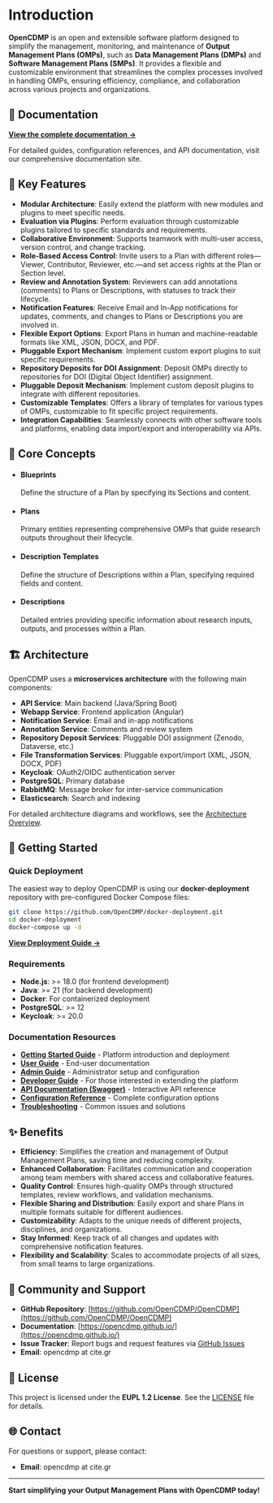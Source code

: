 # Introduction

**OpenCDMP** is an open and extensible software platform designed to simplify the management, monitoring, and maintenance of **Output Management Plans (OMPs)**, such as **Data Management Plans (DMPs)** and **Software Management Plans (SMPs)**. It provides a flexible and customizable environment that streamlines the complex processes involved in handling OMPs, ensuring efficiency, compliance, and collaboration across various projects and organizations.

## 📖 **Documentation**

**[View the complete documentation →](https://opencdmp.github.io/)**

For detailed guides, configuration references, and API documentation, visit our comprehensive documentation site.

## 🚀 **Key Features**

- **Modular Architecture**: Easily extend the platform with new modules and plugins to meet specific needs.
- **Evaluation via Plugins**: Perform evaluation through customizable plugins tailored to specific standards and requirements.
- **Collaborative Environment**: Supports teamwork with multi-user access, version control, and change tracking.
- **Role-Based Access Control**: Invite users to a Plan with different roles—Viewer, Contributor, Reviewer, etc.—and set access rights at the Plan or Section level.
- **Review and Annotation System**: Reviewers can add annotations (comments) to Plans or Descriptions, with statuses to track their lifecycle.
- **Notification Features**: Receive Email and In-App notifications for updates, comments, and changes to Plans or Descriptions you are involved in.
- **Flexible Export Options**: Export Plans in human and machine-readable formats like XML, JSON, DOCX, and PDF.
- **Pluggable Export Mechanism**: Implement custom export plugins to suit specific requirements.
- **Repository Deposits for DOI Assignment**: Deposit OMPs directly to repositories for DOI (Digital Object Identifier) assignment.
- **Pluggable Deposit Mechanism**: Implement custom deposit plugins to integrate with different repositories.
- **Customizable Templates**: Offers a library of templates for various types of OMPs, customizable to fit specific project requirements.
- **Integration Capabilities**: Seamlessly connects with other software tools and platforms, enabling data import/export and interoperability via APIs.

## 🧩 **Core Concepts**

  - #### **Blueprints**

    Define the structure of a Plan by specifying its Sections and content.

  - #### **Plans**

    Primary entities representing comprehensive OMPs that guide research outputs throughout their lifecycle.

  - #### **Description Templates**

    Define the structure of Descriptions within a Plan, specifying required fields and content.

  - #### **Descriptions**

    Detailed entries providing specific information about research inputs, outputs, and processes within a Plan.

## 🏗️ **Architecture**

OpenCDMP uses a **microservices architecture** with the following main components:

- **API Service**: Main backend (Java/Spring Boot)
- **Webapp Service**: Frontend application (Angular)
- **Notification Service**: Email and in-app notifications
- **Annotation Service**: Comments and review system
- **Repository Deposit Services**: Pluggable DOI assignment (Zenodo, Dataverse, etc.)
- **File Transformation Services**: Pluggable export/import (XML, JSON, DOCX, PDF)
- **Keycloak**: OAuth2/OIDC authentication server
- **PostgreSQL**: Primary database
- **RabbitMQ**: Message broker for inter-service communication
- **Elasticsearch**: Search and indexing

For detailed architecture diagrams and workflows, see the [Architecture Overview](https://opencdmp.github.io/getting-started/architecture/).

## 🚀 **Getting Started**

### Quick Deployment

The easiest way to deploy OpenCDMP is using our **docker-deployment** repository with pre-configured Docker Compose files:

```bash
git clone https://github.com/OpenCDMP/docker-deployment.git
cd docker-deployment
docker-compose up -d
```

**[View Deployment Guide →](https://opencdmp.github.io/getting-started/deployment/)**

### Requirements

- **Node.js**: >= 18.0 (for frontend development)
- **Java**: >= 21 (for backend development)
- **Docker**: For containerized deployment
- **PostgreSQL**: >= 12
- **Keycloak**: >= 20.0

### Documentation Resources

- **[Getting Started Guide](https://opencdmp.github.io/getting-started/)** - Platform introduction and deployment
- **[User Guide](https://opencdmp.github.io/user-guide/)** - End-user documentation
- **[Admin Guide](https://opencdmp.github.io/admin-guide/)** - Administrator setup and configuration
- **[Developer Guide](https://opencdmp.github.io/developers/)** - For those interested in extending the platform
- **[API Documentation (Swagger)](https://opencdmp.github.io/developers/swagger/)** - Interactive API reference
- **[Configuration Reference](https://opencdmp.github.io/getting-started/configuration/)** - Complete configuration options
- **[Troubleshooting](https://opencdmp.github.io/troubleshooting/)** - Common issues and solutions

## ✨ **Benefits**

- **Efficiency**: Simplifies the creation and management of Output Management Plans, saving time and reducing complexity.
- **Enhanced Collaboration**: Facilitates communication and cooperation among team members with shared access and collaborative features.
- **Quality Control**: Ensures high-quality OMPs through structured templates, review workflows, and validation mechanisms.
- **Flexible Sharing and Distribution**: Easily export and share Plans in multiple formats suitable for different audiences.
- **Customizability**: Adapts to the unique needs of different projects, disciplines, and organizations.
- **Stay Informed**: Keep track of all changes and updates with comprehensive notification features.
- **Flexibility and Scalability**: Scales to accommodate projects of all sizes, from small teams to large organizations.

## 🤝 **Community and Support**

- **GitHub Repository**: [https://github.com/OpenCDMP/OpenCDMP](https://github.com/OpenCDMP/OpenCDMP)
- **Documentation**: [https://opencdmp.github.io/](https://opencdmp.github.io/)
- **Issue Tracker**: Report bugs and request features via [GitHub Issues](https://github.com/OpenCDMP/OpenCDMP/issues)
- **Email**: opencdmp at cite.gr

## 📄 **License**

This project is licensed under the **EUPL 1.2 License**. See the [LICENSE](LICENSE) file for details.

## 🌐 **Contact**

For questions or support, please contact:
- **Email**: opencdmp at cite.gr
---

**Start simplifying your Output Management Plans with OpenCDMP today!**
